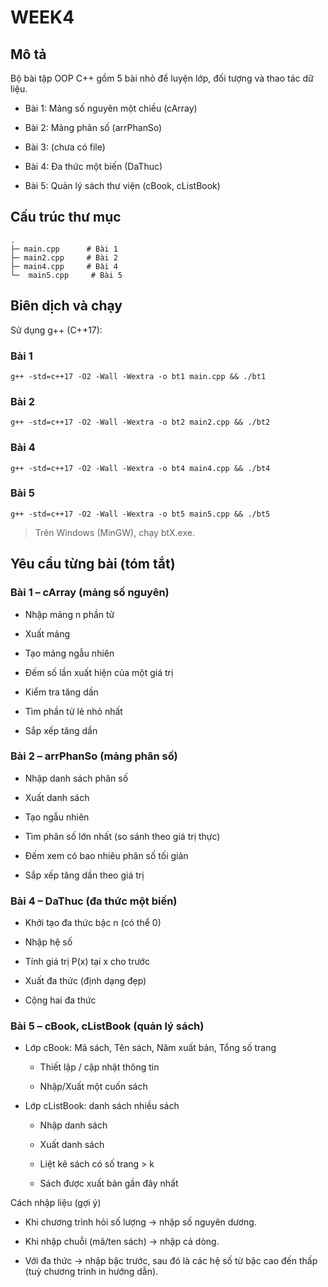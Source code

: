 # WEEK4
## Mô tả

Bộ bài tập OOP C++ gồm 5 bài nhỏ để luyện lớp, đối tượng và thao tác dữ liệu.

- Bài 1: Mảng số nguyên một chiều (cArray)

- Bài 2: Mảng phân số (arrPhanSo)

- Bài 3: (chưa có file)

- Bài 4: Đa thức một biến (DaThuc)

- Bài 5: Quản lý sách thư viện (cBook, cListBook)

## Cấu trúc thư mục
```
.
├─ main.cpp      # Bài 1
├─ main2.cpp     # Bài 2
├─ main4.cpp     # Bài 4
└─  main5.cpp     # Bài 5
```

## Biên dịch và chạy

Sử dụng g++ (C++17):

### Bài 1
`g++ -std=c++17 -O2 -Wall -Wextra -o bt1 main.cpp && ./bt1`

### Bài 2
`g++ -std=c++17 -O2 -Wall -Wextra -o bt2 main2.cpp && ./bt2`

### Bài 4
`g++ -std=c++17 -O2 -Wall -Wextra -o bt4 main4.cpp && ./bt4`

### Bài 5
`g++ -std=c++17 -O2 -Wall -Wextra -o bt5 main5.cpp && ./bt5`


> Trên Windows (MinGW), chạy btX.exe.

## Yêu cầu từng bài (tóm tắt)
### Bài 1 – cArray (mảng số nguyên)

- Nhập mảng n phần tử

- Xuất mảng

- Tạo mảng ngẫu nhiên

- Đếm số lần xuất hiện của một giá trị

- Kiểm tra tăng dần

- Tìm phần tử lẻ nhỏ nhất

- Sắp xếp tăng dần

### Bài 2 – arrPhanSo (mảng phân số)

- Nhập danh sách phân số

- Xuất danh sách

- Tạo ngẫu nhiên

- Tìm phân số lớn nhất (so sánh theo giá trị thực)

- Đếm xem có bao nhiêu phân số tối giản

- Sắp xếp tăng dần theo giá trị

### Bài 4 – DaThuc (đa thức một biến)

- Khởi tạo đa thức bậc n (có thể 0)

- Nhập hệ số

- Tính giá trị P(x) tại x cho trước

- Xuất đa thức (định dạng đẹp)

- Cộng hai đa thức

### Bài 5 – cBook, cListBook (quản lý sách)

- Lớp cBook: Mã sách, Tên sách, Năm xuất bản, Tổng số trang
 
    - Thiết lập / cập nhật thông tin

    - Nhập/Xuất một cuốn sách

- Lớp cListBook: danh sách nhiều sách

    - Nhập danh sách

    - Xuất danh sách

    - Liệt kê sách có số trang > k

    - Sách được xuất bản gần đây nhất

Cách nhập liệu (gợi ý)

- Khi chương trình hỏi số lượng → nhập số nguyên dương.

- Khi nhập chuỗi (mã/ten sách) → nhập cả dòng.

- Với đa thức → nhập bậc trước, sau đó là các hệ số từ bậc cao đến thấp (tuỳ chương trình in hướng dẫn).

